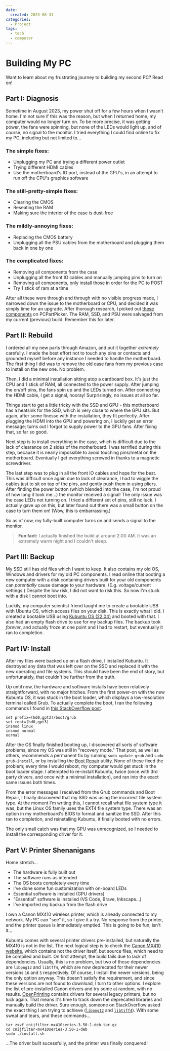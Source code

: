 ```yaml
---
date:
  created: 2023-08-31
categories:
  - Project
tags:
  - tech
  - computer
---
```

# Building My PC

Want to learn about my frustrating journey to building my second PC? Read on!

<!-- more -->

## Part I: Diagnosis

Sometime in August 2023, my power shut off for a few hours when I wasn't home. I'm not sure if this was the reason, but when I returned home, my computer would no longer turn on. To be more precise, it was getting power, the fans were spinning, but none of the LEDs would light up, and of course, no signal to the monitor. I tried everything I could find online to fix my PC, including but not limited to...

### The simple fixes:

- Unplugging my PC and trying a different power outlet
- Trying different HDMI cables
- Use the motherboard's IO port, instead of the GPU's, in an attempt to run off the CPU's graphics software

### The still-pretty-simple fixes:

- Clearing the CMOS
- Reseating the RAM
- Making sure the interior of the case is dust-free

### The mildly-annoying fixes:

- Replacing the CMOS battery
- Unplugging all the PSU cables from the motherboard and plugging them back in one by one

### The complicated fixes:

- Removing all components from the case
- Unplugging all the front IO cables and manually jumping pins to turn on
- Removing all components, only install those in order for the PC to POST
- Try 1 stick of ram at a time

After all these were through and through with no visible progress made, I narrowed down the issue to the motherboard or CPU, and decided it was simply time for an upgrade. After thorough research, I picked out [these components](https://pcpartpicker.com/list/HJ84qR) on PCPartPicker. The RAM, SSD, and PSU were salvaged from my current (previous) build. Remember this for later.

## Part II: Rebuild

I ordered all my new parts through Amazon, and put it together *extremely* carefully. I made the best effort not to touch any pins or contacts and grounded myself before any instance I needed to handle the motherboard. The first thing I did was to remove the old case fans from my previous case to install on the new one. No problem.

Then, I did a minimal installation sitting atop a cardboard box. It's just the CPU and 1 stick of RAM, all connected to the power supply. After jumping the on/off pins, the fans spin up and the LEDs turned on. After connecting the HDMI cable, I get a signal, hooray! Surprisingly, no issues at all so far.

Things start to get a little tricky with the SSD and GPU - this motherboard has a heatsink for the SSD, which is very close to where the GPU sits. But again, after some finesse with the installation, they fit perfectly. After plugging the HDMI into the GPU and powering on, I luckily get an error message; turns out I forgot to supply power to the GPU fans. After fixing that, so far so good.

Next step is to install everything in the case, which is difficult due to the lack of clearance on 2 sides of the motherboard. I was terrified during this step, because it is nearly impossible to avoid touching pins/metal on the motherboard. Eventually I get everything screwed in thanks to a magnetic screwdriver.

The last step was to plug in all the front IO cables and hope for the best. This was difficult once again due to lack of clearance, I had to wiggle the cables just to sit on top of the pins, and gently push them in using pliers. After finding the power button (which blended into the case, I'm not proud of how long it took me...) the monitor received a signal! The only issue was the case LEDs not turning on. I tried a different set of pins, still no luck. I actually gave up on this, but later found out there was a small button on the case to turn them on! (Wow, this is embarrassing.)

So as of now, my fully-built computer turns on and sends a signal to the monitor.

> **Fun fact:** I actually finished the build at around 2:00 AM. It was an extremely warm night and I couldn't sleep.

## Part III: Backup

My SSD still has old files which I want to keep. It also contains my old OS, Windows and drivers for my old PC components. I read online that booting a new computer with a disk containing drivers built for your old components can *potentially* cause damage to your hardware. (E.g. voltage/current settings.) Despite the low risk, I did not want to risk this. So now I'm stuck with a disk I cannot boot into.

Luckily, my computer scientist friend taught me to create a bootable USB with Ubuntu OS, which access files on your disk. This is exactly what I did. I created a bootable USB using [Kubuntu OS (22.04)](https://kubuntu.org/) and booted with that. I also had an empty flash drive to use for my backup files. The backup took *forever*, and actually froze at one point and I had to restart, but eventually it ran to completion.

## Part IV: Install

After my files were backed up on a flash drive, I installed Kubuntu. It destroyed any data that was left over on the SSD and replaced it with the new operating and file systems. This should have been the end of story, but unfortunately, that couldn't be further from the truth.

Up until now, the hardware and software installs have been relatively straightforward, with no major hitches. From the first power-on with the new Kubuntu OS, it was stuck in the boot loader, which displays a low-resolution terminal called Grub. To actually complete the boot, I ran the following commands I found in [this StackOverflow post](https://askubuntu.com/questions/883992/stuck-at-grub-command-line).

```shell
set prefix=(hd0,gpt3)/boot/grub
set root=(hd0,gpt3)
insmod linux
insmod normal
normal
```

After the OS finally finished booting up, I discovered all sorts of software problems, since my OS was still in "recovery mode." That post, as well as others, recommends a permanent fix by running `sudo update-grub` and `sudo grub-install`, or by installing the [Boot Repair](https://help.ubuntu.com/community/Boot-Repair) utility. None of these fixed the problem; every time I would reboot, my computer would get stuck in the boot loader stage. I attempted to re-install Kubuntu, twice (once with 3rd party drivers, and once with a minimal installation), and ran into the exact same issues both times.

From the error messages I received from the Grub commands and Boot Repair, I finally discovered that my SSD was using the incorrect file system type. At the moment I'm writing this, I cannot recall what file system type it was, but the Linux OS family uses the EXT4 file system type. There was an option in my motherboard's BIOS to format and sanitize the SSD. After this ran to completion, and reinstalling Kubuntu, it finally booted with no errors.

The only small catch was that my GPU was unrecognized, so I needed to install the corresponding driver for it.

## Part V: Printer Shenanigans

Home stretch...

- The hardware is fully built out
- The software runs as intended
- The OS boots completely every time
- I've done some fun customization with on-board LEDs
- Essential software is installed (GPU drivers)
- "Essential" software is installed (VS Code, Brave, Inkscape...)
- I've imported my backup from the flash drive

I own a Canon MX410 wireless printer, which is already connected to my network. My PC can "see" it, so I give it a try. No response from the printer, and the printer queue is immediately emptied. This is going to be fun, isn't it...

Kubuntu comes with several printer drivers pre-installed, but naturally the MX410 is not in the list. The next logical step is to check the [Canon MX410 website](https://en.canon-cna.com/support/consumer/products/printers/pixma/mx-series/pixma-mx410.html?type=drivers&os=Linux%20(64-bit)), which contains not the driver itself, but source files, which need to be compiled and built. On first attempt, the build fails due to lack of dependencies. Usually, this is no problem, but two of those dependencies are `libpng12` and `libtff4`, which are now deprecated for their newer versions `16` and `5` respectively. Of course, I install the newer versions, being the only option anyway. This doesn't satisfy the requirement, and since these versions are not found to download, I turn to other options. I explore the list of pre-installed Canon drivers and try some at random, with no results. [OpenPrinting](https://openprinting.github.io/) contains drivers for several legacy printers, but no luck again. That means it's time to track down the deprecated libraries and manually build the driver. Sure enough, someone on StackOverflow asked the exact thing I am trying to achieve ([`libpng12`](https://askubuntu.com/questions/1194386/how-to-correctly-install-libpng12-0-on-the-ubuntu-19-10) and [`libtiff4`](https://askubuntu.com/questions/1359381/missing-libtiff4-while-installing-canon-mx410-driver-on-ubuntu-21-04)). With some sweat and tears, and these commands...

```shell
tar zxvf cnijfilter-mx410series-3.50-1-deb.tar.gz
cd cnijfilter-mx410series-3.50-1-deb
sudo ./install.sh
```

...The driver built sucessfully, and the printer was finally conquered!